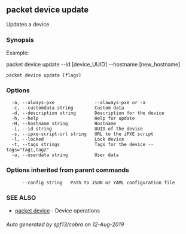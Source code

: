## packet device update

Updates a device

### Synopsis

Example:

packet device update --id [device_UUID] --hostname [new_hostname]



```
packet device update [flags]
```

### Options

```
  -a, --always-pxe               --alaways-pxe or -a
  -c, --customdata string        Custom data
  -d, --description string       Description for the device
  -h, --help                     Help for update
  -H, --hostname string          Hostname
  -i, --id string                UUID of the device
  -s, --ipxe-script-url string   URL to the iPXE script
  -l, --locked                   Lock device
  -t, --tags strings             Tags for the device --tags="tag1,tag2"
  -u, --userdata string          User data
```

### Options inherited from parent commands

```
      --config string   Path to JSON or YAML configuration file
```

### SEE ALSO

* [packet device](packet_device.md)	 - Device operations

###### Auto generated by spf13/cobra on 12-Aug-2019
